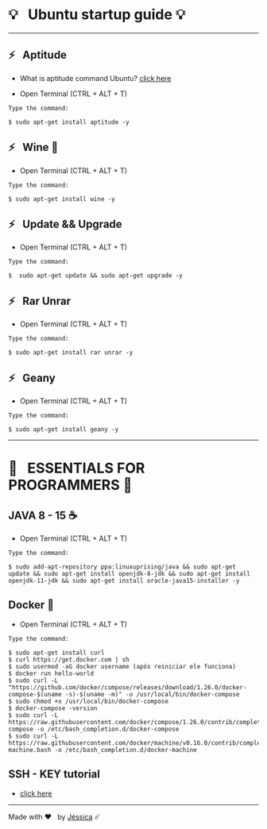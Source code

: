 # 💡 &nbsp; Ubuntu startup guide 💡
 
---
## ⚡ &nbsp; Aptitude   
- What is aptitude command Ubuntu? [click here](http://manpages.ubuntu.com/manpages/bionic/man8/aptitude-curses.8.html#description)

- Open Terminal (CTRL + ALT + T) 

`Type the command:`

    $ sudo apt-get install aptitude -y
    
## ⚡ &nbsp; Wine 🍷

- Open Terminal (CTRL + ALT + T) 

`Type the command:` 
    
    $ sudo apt-get install wine -y

## ⚡ &nbsp; Update && Upgrade

- Open Terminal (CTRL + ALT + T) 

`Type the command:`

    $  sudo apt-get update && sudo apt-get upgrade -y


## ⚡ &nbsp; Rar Unrar

- Open Terminal (CTRL + ALT + T) 

`Type the command:`

    $ sudo apt-get install rar unrar -y
    
## ⚡ &nbsp; Geany

- Open Terminal (CTRL + ALT + T) 

`Type the command:`

    $ sudo apt-get install geany -y    
    
---
# 🚀 &nbsp; ESSENTIALS FOR PROGRAMMERS 🚀

## JAVA 8 - 15 ☕ 
- Open Terminal (CTRL + ALT + T) 

`Type the command:`

    $ sudo add-apt-repository ppa:linuxuprising/java && sudo apt-get update && sudo apt-get install openjdk-8-jdk && sudo apt-get install openjdk-11-jdk && sudo apt-get install oracle-java15-installer -y
    
## Docker 🐋
- Open Terminal (CTRL + ALT + T) 

`Type the command:`


    $ sudo apt-get install curl 
    $ curl https://get.docker.com | sh
    $ sudo usermod -aG docker username (após reiniciar ele funciona)
    $ docker run hello-world
    $ sudo curl -L "https://github.com/docker/compose/releases/download/1.26.0/docker-compose-$(uname -s)-$(uname -m)" -o /usr/local/bin/docker-compose
    $ sudo chmod +x /usr/local/bin/docker-compose
    $ docker-compose -version 
    $ sudo curl -L https://raw.githubusercontent.com/docker/compose/1.26.0/contrib/completion/bash/docker-compose -o /etc/bash_completion.d/docker-compose
    $ sudo curl -L https://raw.githubusercontent.com/docker/machine/v0.16.0/contrib/completion/bash/docker-machine.bash -o /etc/bash_completion.d/docker-machine


## SSH - KEY tutorial
- [click here](https://medium.com/@rgdev/como-adicionar-uma-chave-ssh-na-sua-conta-do-github-linux-e0f19bbc4265)
---
Made with ❤️ &nbsp; by [Jéssica](https://www.instagram.com/jescacelestino/) ☄️
